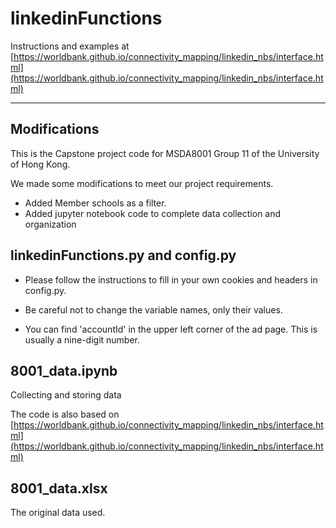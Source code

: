 # linkedinFunctions

Instructions and examples at [https://worldbank.github.io/connectivity_mapping/linkedin_nbs/interface.html](https://worldbank.github.io/connectivity_mapping/linkedin_nbs/interface.html)

---------

## Modifications

This is the Capstone project code for MSDA8001 Group 11 of the University of Hong Kong.

We made some modifications to meet our project requirements.

+ Added Member schools as a filter.
+ Added jupyter notebook code to complete data collection and organization


## linkedinFunctions.py and config.py

+ Please follow the instructions to fill in your own cookies and headers in config.py.
+ Be careful not to change the variable names, only their values.

+ You can find 'accountId' in the upper left corner of the ad page. This is usually a nine-digit number.


##  8001_data.ipynb

Collecting and storing data

The code is also based on [https://worldbank.github.io/connectivity_mapping/linkedin_nbs/interface.html](https://worldbank.github.io/connectivity_mapping/linkedin_nbs/interface.html)

## 8001_data.xlsx

The original data used. 
